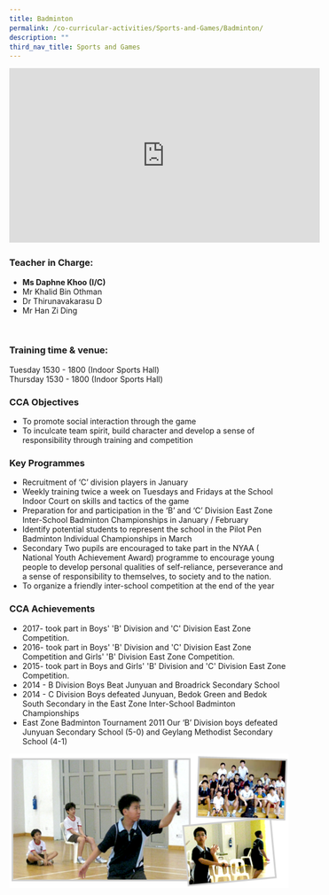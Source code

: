 ```yaml
---
title: Badminton
permalink: /co-curricular-activities/Sports-and-Games/Badminton/
description: ""
third_nav_title: Sports and Games
---
```

<iframe width="560" height="315" src="https://www.youtube.com/embed/VUK-rywehR8" title="YouTube video player" frameborder="0" allow="accelerometer; autoplay; clipboard-write; encrypted-media; gyroscope; picture-in-picture" allowfullscreen=""></iframe>

### Teacher in Charge:

     
*   **Ms Daphne Khoo (I/C)**
*   Mr Khalid Bin Othman
*   Dr Thirunavakarasu D
*   Mr Han Zi Ding

&nbsp;

### Training time &amp; venue:

Tuesday 1530 - 1800 (Indoor Sports Hall)  
Thursday 1530 - 1800 (Indoor Sports Hall)

  

### CCA Objectives

  

*   To promote social interaction through the game
*   To inculcate team spirit, build character and develop a sense of responsibility through training and competition  
    

###   Key Programmes

  

*   Recruitment of ‘C’ division players in January
*   Weekly training twice a week on Tuesdays and Fridays at the School Indoor Court on skills and tactics of the game
*   Preparation for and participation in the ‘B’ and ‘C’ Division East Zone Inter-School Badminton Championships in January / February
*   Identify potential students to represent the school in the Pilot Pen Badminton Individual Championships in March
*   Secondary Two pupils are encouraged to take part in the NYAA ( National Youth Achievement Award) programme to encourage young people to develop personal qualities of self-reliance, perseverance and a sense of responsibility to themselves, to society and to the nation.
*   To organize a friendly inter-school competition at the end of the year

###   CCA Achievements

  
*   2017- took part in Boys' 'B' Division and 'C' Division East Zone Competition.
*   2016- took part in Boys' 'B' Division and 'C' Division East Zone Competition and Girls' 'B' Division East Zone Competition.
*   2015- took part in Boys and Girls' 'B' Division and 'C' Division East Zone Competition.
*   2014 - B Division Boys Beat Junyuan and Broadrick Secondary School
*   2014 - C Division Boys defeated Junyuan, Bedok Green and Bedok South Secondary in the East Zone Inter-School Badminton Championships
*   East Zone Badminton Tournament 2011 Our ‘B’ Division boys defeated Junyuan Secondary School (5-0) and Geylang Methodist Secondary School (4-1)

![](/images/1-2.png)